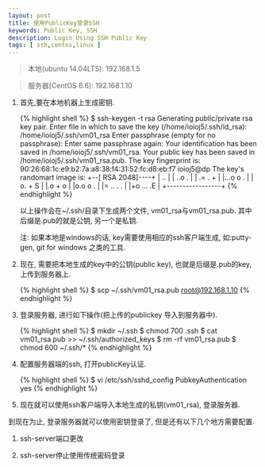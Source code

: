 ```yaml
---
layout: post
title: 使用PublicKey登录SSH
keywords: Public Key, SSH
description: Login Using SSH Public Key
tags: [ ssh,centos,linux ]
---
```


> 本地(ubuntu 14.04LTS): 192.168.1.5

> 服务器(CentOS 6.6): 192.168.1.10

1. 首先,要在本地机器上生成密钥.

	{% highlight shell %}
	$ ssh-keygen -t rsa
	Generating public/private rsa key pair.
	Enter file in which to save the key (/home/ioioj5/.ssh/id_rsa): /home/ioioj5/.ssh/vm01_rsa
	Enter passphrase (empty for no passphrase): 
	Enter same passphrase again: 
	Your identification has been saved in /home/ioioj5/.ssh/vm01_rsa.
	Your public key has been saved in /home/ioioj5/.ssh/vm01_rsa.pub.
	The key fingerprint is:
	90:26:68:1c:e9:b2:7a:a8:38:f4:31:52:fc:d8:eb:f7 ioioj5@dp
	The key's randomart image is:
	+--[ RSA 2048]----+
	|  ..             |
	| ..o   .         |
	| .= . +          |
	|...o o .         |
	| o. +   S        |
	|.o + o           |
	|o.o o .          |
	|= .. . .         |
	|+o  ... .E       |
	+-----------------+
	{% endhighlight %}

	以上操作会在~/.ssh/目录下生成两个文件, vm01_rsa与vm01_rsa.pub. 其中后缀是.pub的就是公钥, 另一个是私钥.

	注: 如果本地是windows的话, key需要使用相应的ssh客户端生成, 如:putty-gen, git for windows 之类的工具.

	

2. 现在, 需要把本地生成的key中的公钥(public key), 也就是后缀是.pub的key,上传到服务器上.

	{% highlight shell %}
	$ scp ~/.ssh/vm01_rsa.pub root@192.168.1.10
	{% endhighlight %}

3. 登录服务器, 进行如下操作(把上传的publickey 导入到服务器中).

	{% highlight shell %}
	$ mkdir ~/.ssh
	$ chmod 700 .ssh
	$ cat vm01_rsa.pub >> ~/.ssh/authorized_keys
	$ rm -rf vm01_rsa.pub
	$ chmod 600 ~/.ssh/*
	{% endhighlight %}

4. 配置服务器端的ssh, 打开publicKey认证.

	{% highlight shell %}
	$ vi /etc/ssh/sshd_config
	PubkeyAuthentication yes
	{% endhighlight %}

5. 现在就可以使用ssh客户端导入本地生成的私钥(vm01_rsa), 登录服务器.

到现在为止, 登录服务器就可以使用密钥登录了, 但是还有以下几个地方需要配置.

1. ssh-server端口更改

2. ssh-server停止使用传统密码登录




























